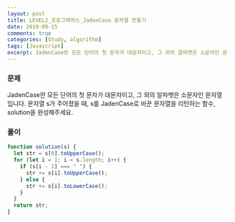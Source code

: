 ```yaml
---
layout: post
title: LEVEL2_프로그래머스_JadenCase 문자열 만들기
date: 2019-09-15
comments: true
categories: [Study, algorithm]
tags: [Javascript]
excerpt: JadenCase란 모든 단어의 첫 문자가 대문자이고, 그 외의 알파벳은 소문자인 문자열입니다. 문자열 s가 주어졌을 때, s를 JadenCase로 바꾼 문자열을 리턴하는 함수, solution을 완성해주세요.
---
```


### 문제

JadenCase란 모든 단어의 첫 문자가 대문자이고, 그 외의 알파벳은 소문자인 문자열입니다. 문자열 s가 주어졌을 때, s를 JadenCase로 바꾼 문자열을 리턴하는 함수, solution을 완성해주세요.

### 풀이

```javascript
function solution(s) {
  let str = s[0].toUpperCase();
  for (let i = 1; i < s.length; i++) {
    if (s[i - 1] === " ") {
      str += s[i].toUpperCase();
    } else {
      str += s[i].toLowerCase();
    }
  }
  return str;
}
```
